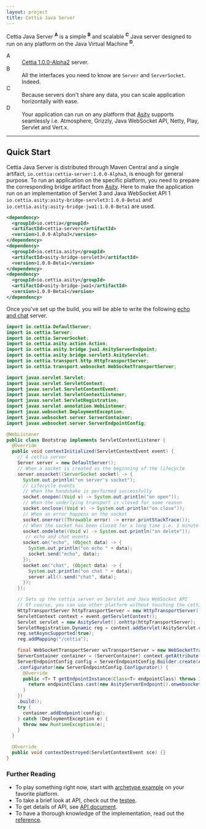 ```yaml
---
layout: project
title: Cettia Java Server
---
```


Cettia Java Server <sup><strong>A</strong></sup> is a simple <sup><strong>B</strong></sup> and scalable <sup><strong>C</strong></sup> Java server designed to run on any platform on the Java Virtual Machine <sup><strong>D</strong></sup>.

<dl>
  <dt>A</dt>
  <dd><a href="/projects/cettia-protocol/1.0.0-Alpha2">Cettia 1.0.0-Alpha2</a> server.</dd>
  <dt>B</dt>
  <dd>All the interfaces you need to know are <code>Server</code> and <code>ServerSocket</code>. Indeed.</dd>
  <dt>C</dt>
  <dd>Because servers don't share any data, you can scale application horizontally with ease.</dd>
  <dt>D</dt>
  <dd>Your application can run on any platform that <a href="http://asity.cettia.io">Asity</a> supports seamlessly i.e. Atmosphere, Grizzly, Java WebSocket API, Netty, Play, Servlet and Vert.x.</dd>
</dl> 

---

## Quick Start
Cettia Java Server is distributed through Maven Central and a single artifact, `io.cettia:cettia-server:1.0.0-Alpha3`, is enough for general purpose. To run an application on the specific platform, you need to prepare the corresponding bridge artifact from [Asity](http://asity.cettia.io). Here to make the application run on an implementation of Servlet 3 and Java WebSocket API 1 `io.cettia.asity:asity-bridge-servlet3:1.0.0-Beta1` and `io.cettia.asity:asity-bridge-jwa1:1.0.0-Beta1` are used.

```xml
<dependency>
  <groupId>io.cettia</groupId>
  <artifactId>cettia-server</artifactId>
  <version>1.0.0-Alpha3</version>
</dependency>
<dependency>
  <groupId>io.cettia.asity</groupId>
  <artifactId>asity-bridge-servlet3</artifactId>
  <version>1.0.0-Beta1</version>
</dependency>
<dependency>
  <groupId>io.cettia.asity</groupId>
  <artifactId>asity-bridge-jwa1</artifactId>
  <version>1.0.0-Beta1</version>
</dependency>
```

Once you've set up the build, you will be able to write the following [echo and chat](/projects/cettia-protocol/1.0.0-Alpha2/reference/#example) server.

```java
import io.cettia.DefaultServer;
import io.cettia.Server;
import io.cettia.ServerSocket;
import io.cettia.asity.action.Action;
import io.cettia.asity.bridge.jwa1.AsityServerEndpoint;
import io.cettia.asity.bridge.servlet3.AsityServlet;
import io.cettia.transport.http.HttpTransportServer;
import io.cettia.transport.websocket.WebSocketTransportServer;

import javax.servlet.Servlet;
import javax.servlet.ServletContext;
import javax.servlet.ServletContextEvent;
import javax.servlet.ServletContextListener;
import javax.servlet.ServletRegistration;
import javax.servlet.annotation.WebListener;
import javax.websocket.DeploymentException;
import javax.websocket.server.ServerContainer;
import javax.websocket.server.ServerEndpointConfig;

@WebListener
public class Bootstrap implements ServletContextListener {
  @Override
  public void contextInitialized(ServletContextEvent event) {
    // A cettia server
    Server server = new DefaultServer();
    // When a socket is created as the beginning of the lifecycle
    server.onsocket((ServerSocket socket) -> {
      System.out.println("on server's socket");
      // Lifecycle events
      // When the handshake is performed successfully
      socket.onopen((Void v) -> System.out.println("on open"));
      // When the underlying transport is closed for some reason
      socket.onclose((Void v) -> System.out.println("on close"));
      // When an error happens on the socket
      socket.onerror((Throwable error) -> error.printStackTrace());
      // When the socket has been closed for a long time i.e. 1 minute and deleted from the server as the end of the lifecycle
      socket.ondelete((Void v) -> System.out.println("on delete"));
       // echo and chat events
      socket.on("echo", (Object data) -> {
        System.out.println("on echo " + data);
        socket.send("echo", data);
      });
      socket.on("chat", (Object data) -> {
        System.out.println("on chat " + data);
        server.all().send("chat", data);
      });
    });

    // Sets up the cettia server on Servlet and Java WebSocket API
    // Of course, you can use other platform without touching the cettia server
    HttpTransportServer httpTransportServer = new HttpTransportServer().ontransport(server);
    ServletContext context = event.getServletContext();
    Servlet servlet = new AsityServlet().onhttp(httpTransportServer);
    ServletRegistration.Dynamic reg = context.addServlet(AsityServlet.class.getName(), servlet);
    reg.setAsyncSupported(true);
    reg.addMapping("/cettia");

    final WebSocketTransportServer wsTransportServer = new WebSocketTransportServer().ontransport(server);
    ServerContainer container = (ServerContainer) context.getAttribute(ServerContainer.class.getName());
    ServerEndpointConfig config = ServerEndpointConfig.Builder.create(AsityServerEndpoint.class, "/cettia")
    .configurator(new ServerEndpointConfig.Configurator() {
      @Override
      public <T> T getEndpointInstance(Class<T> endpointClass) throws InstantiationException {
        return endpointClass.cast(new AsityServerEndpoint().onwebsocket(wsTransportServer));
      }
    })
    .build();
    try {
      container.addEndpoint(config);
    } catch (DeploymentException e) {
      throw new RuntimeException(e);
    }
  }

  @Override
  public void contextDestroyed(ServletContextEvent sce) {}
}
```

### Further Reading

* To play something right now, start with [archetype example](https://github.com/cettia/cettia-examples/tree/master/archetype/cettia-java-server) on your favorite platform.
* To take a brief look at API, check out the [testee](https://github.com/cettia/cettia-java-server/blob/1.0.0-Alpha3/server/src/test/java/io/cettia/ProtocolTest.java#L55-L110).
* To get details of API, see [API document](/projects/cettia-java-server/1.0.0-Alpha3/apidocs/).
* To have a thorough knowledge of the implementation, read out the [reference](/projects/cettia-java-server/1.0.0-Alpha3/reference/).
